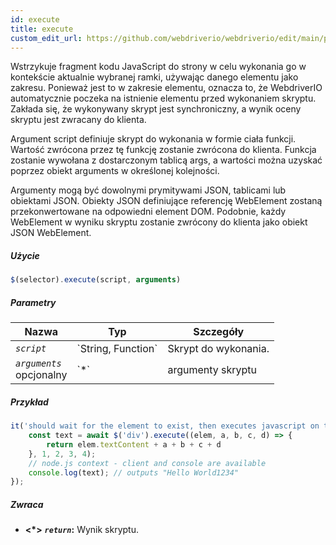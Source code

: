 ```yaml
---
id: execute
title: execute
custom_edit_url: https://github.com/webdriverio/webdriverio/edit/main/packages/webdriverio/src/commands/element/execute.ts
---
```


Wstrzykuje fragment kodu JavaScript do strony w celu wykonania go w kontekście aktualnie wybranej
ramki, używając danego elementu jako zakresu. Ponieważ jest to w zakresie elementu, oznacza to, że WebdriverIO
automatycznie poczeka na istnienie elementu przed wykonaniem skryptu.
Zakłada się, że wykonywany skrypt jest synchroniczny, a wynik oceny skryptu jest zwracany do
klienta.

Argument script definiuje skrypt do wykonania w formie ciała funkcji. Wartość zwrócona przez
tę funkcję zostanie zwrócona do klienta. Funkcja zostanie wywołana z dostarczonym tablicą args,
a wartości można uzyskać poprzez obiekt arguments w określonej kolejności.

Argumenty mogą być dowolnymi prymitywami JSON, tablicami lub obiektami JSON. Obiekty JSON definiujące referencję
WebElement zostaną przekonwertowane na odpowiedni element DOM. Podobnie, każdy WebElement w wyniku
skryptu zostanie zwrócony do klienta jako obiekt JSON WebElement.

##### Użycie

```js
$(selector).execute(script, arguments)
```

##### Parametry

<table>
  <thead>
    <tr>
      <th>Nazwa</th><th>Typ</th><th>Szczegóły</th>
    </tr>
  </thead>
  <tbody>
    <tr>
      <td><code><var>script</var></code></td>
      <td>`String, Function`</td>
      <td>Skrypt do wykonania.</td>
    </tr>
    <tr>
      <td><code><var>arguments</var></code><br /><span className="label labelWarning">opcjonalny</span></td>
      <td>`*`</td>
      <td>argumenty skryptu</td>
    </tr>
  </tbody>
</table>

##### Przykład

```js title="execute.js"
it('should wait for the element to exist, then executes javascript on the page with the element as first argument', async () => {
    const text = await $('div').execute((elem, a, b, c, d) => {
        return elem.textContent + a + b + c + d
    }, 1, 2, 3, 4);
    // node.js context - client and console are available
    console.log(text); // outputs "Hello World1234"
});
```

##### Zwraca

- **&lt;*&gt;**
            **<code><var>return</var></code>:**              Wynik skryptu.